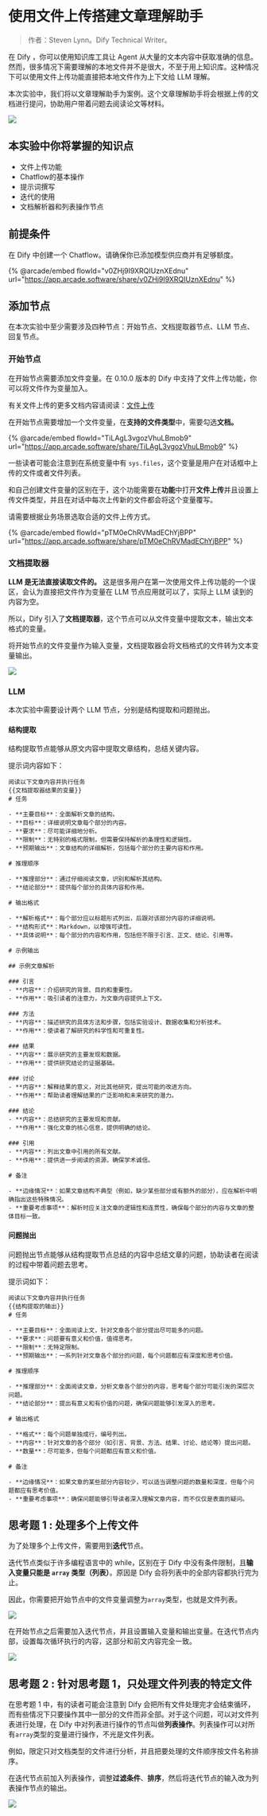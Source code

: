 # 使用文件上传搭建文章理解助手

> 作者：Steven Lynn。Dify Technical Writer。

在 Dify ，你可以使用知识库工具让 Agent 从大量的文本内容中获取准确的信息。然而，很多情况下需要理解的本地文件并不是很大，不至于用上知识库。这种情况下可以使用文件上传功能直接把本地文件作为上下文给 LLM 理解。

本次实验中，我们将以文章理解助手为案例。这个文章理解助手将会根据上传的文档进行提问，协助用户带着问题去阅读论文等材料。

![](https://assets-docs.dify.ai/dify-enterprise-mintlify/zh_CN/workshop/intermediate/4bdead58ba499a3fd7df130073533a80.png)

## 本实验中你将掌握的知识点

* 文件上传功能
* Chatflow的基本操作
* 提示词撰写
* 迭代的使用
* 文档解析器和列表操作节点

## 前提条件

在 Dify 中创建一个 Chatflow。请确保你已添加模型供应商并有足够额度。

{% @arcade/embed flowId="v0ZHj9I9XRQIUznXEdnu" url="https://app.arcade.software/share/v0ZHj9I9XRQIUznXEdnu" %}

## 添加节点

在本次实验中至少需要涉及四种节点：开始节点、文档提取器节点、LLM 节点、回复节点。

### 开始节点

在开始节点需要添加文件变量。在 0.10.0 版本的 Dify 中支持了文件上传功能，你可以将文件作为变量加入。

有关文件上传的更多文档内容请阅读：[文件上传](../../guides/workflow/file-upload.md)

在开始节点需要增加一个文件变量，在**支持的文件类型**中，需要勾选**文档。**

{% @arcade/embed flowId="TiLAgL3vgozVhuLBmob9" url="https://app.arcade.software/share/TiLAgL3vgozVhuLBmob9" %}

一些读者可能会注意到在系统变量中有 `sys.files`，这个变量是用户在对话框中上传的文件或者文件列表。

和自己创建文件变量的区别在于，这个功能需要在**功能**中打开**文件上传**并且设置上传文件类型，并且在对话中每次上传新的文件都会将这个变量覆写。

请需要根据业务场景选取合适的文件上传方式。

{% @arcade/embed flowId="pTM0eChRVMadEChYjBPP" url="https://app.arcade.software/share/pTM0eChRVMadEChYjBPP" %}



### 文档提取器

**LLM 是无法直接读取文件的。** 这是很多用户在第一次使用文件上传功能的一个误区，会认为直接把文件作为变量在 LLM 节点应用就可以了，实际上 LLM 读到的内容为空。

所以，Dify 引入了**文档提取器**，这个节点可以从文件变量中提取文本，输出文本格式的变量。

将开始节点的文件变量作为输入变量，文档提取器会将文档格式的文件转为文本变量输出。

![](https://assets-docs.dify.ai/dify-enterprise-mintlify/zh_CN/workshop/intermediate/cccd81ef0814ff6218e09c288a2423dd.png)

### LLM

本次实验中需要设计两个 LLM 节点，分别是结构提取和问题抛出。

#### 结构提取

结构提取节点能够从原文内容中提取文章结构，总结关键内容。

提示词内容如下：

```
阅读以下文章内容并执行任务
{{文档提取器结果的变量}}
# 任务

- **主要目标**：全面解析文章的结构。
- **目标**：详细说明文章每个部分的内容。
- **要求**：尽可能详细地分析。
- **限制**：无特别的格式限制，但需要保持解析的条理性和逻辑性。
- **预期输出**：文章结构的详细解析，包括每个部分的主要内容和作用。

# 推理顺序

- **推理部分**：通过仔细阅读文章，识别和解析其结构。
- **结论部分**：提供每个部分的具体内容和作用。

# 输出格式

- **解析格式**：每个部分应以标题形式列出，后跟对该部分内容的详细说明。
- **结构形式**：Markdown，以增强可读性。
- **具体说明**：每个部分的内容和作用，包括但不限于引言、正文、结论、引用等。

# 示例输出

## 示例文章解析

### 引言
- **内容**：介绍研究的背景、目的和重要性。
- **作用**：吸引读者的注意力，为文章内容提供上下文。

### 方法
- **内容**：描述研究的具体方法和步骤，包括实验设计、数据收集和分析技术。
- **作用**：使读者了解研究的科学性和可重复性。

### 结果
- **内容**：展示研究的主要发现和数据。
- **作用**：提供研究结论的证据基础。

### 讨论
- **内容**：解释结果的意义，对比其他研究，提出可能的改进方向。
- **作用**：帮助读者理解结果的广泛影响和未来研究的潜力。

### 结论
- **内容**：总结研究的主要发现和贡献。
- **作用**：强化文章的核心信息，提供明确的结论。

### 引用
- **内容**：列出文章中引用的所有文献。
- **作用**：提供进一步阅读的资源，确保学术诚信。

# 备注

- **边缘情况**：如果文章结构不典型（例如，缺少某些部分或有额外的部分），应在解析中明确指出这些特殊情况。
- **重要考虑事项**：解析时应关注文章的逻辑性和连贯性，确保每个部分的内容与文章的整体目标一致。
```

#### 问题抛出

问题抛出节点能够从结构提取节点总结的内容中总结文章的问题，协助读者在阅读的过程中带着问题去思考。

提示词如下：

```
阅读以下文章内容并执行任务
{{结构提取的输出}}
# 任务

- **主要目标**：全面阅读上文，针对文章各个部分提出尽可能多的问题。
- **要求**：问题要有意义和价值，值得思考。
- **限制**：无特定限制。
- **预期输出**：一系列针对文章各个部分的问题，每个问题都应有深度和思考价值。

# 推理顺序

- **推理部分**：全面阅读文章，分析文章各个部分的内容，思考每个部分可能引发的深层次问题。
- **结论部分**：提出有意义和有价值的问题，确保问题能够引发深入的思考。

# 输出格式

- **格式**：每个问题单独成行，编号列出。
- **内容**：针对文章的各个部分（如引言、背景、方法、结果、讨论、结论等）提出问题。
- **数量**：尽可能多，但每个问题都应有意义和价值。

# 备注

- **边缘情况**：如果文章的某些部分内容较少，可以适当调整问题的数量和深度，但每个问题都应有思考价值。
- **重要考虑事项**：确保问题能够引导读者深入理解文章内容，而不仅仅是表面的疑问。
```

## 思考题 1 : 处理多个上传文件

为了处理多个上传文件，需要用到**迭代**节点。

迭代节点类似于许多编程语言中的 while，区别在于 Dify 中没有条件限制，且**输入变量只能是 `array` 类型（列表）**。原因是 Dify 会将列表中的全部内容都执行完为止。

因此，你需要把开始节点中的文件变量调整为`array`类型，也就是文件列表。

![](https://assets-docs.dify.ai/dify-enterprise-mintlify/zh_CN/workshop/intermediate/bf8069bff56e6f36b718dc787d2c5cba.png)

在开始节点之后需要加入迭代节点，并且设置输入变量和输出变量。在迭代节点内部，设置每次循环执行的内容，这部分和前文内容完全一致。

![](https://assets-docs.dify.ai/dify-enterprise-mintlify/zh_CN/workshop/intermediate/93a3ea37ac863f037c6f2262081f1c5b.png)

## 思考题 2 : 针对思考题 1，只处理文件列表的特定文件

在思考题 1 中，有的读者可能会注意到 Dify 会把所有文件处理完才会结束循环，而有些情况下只要操作其中一部分的文件而非全部。对于这个问题，可以对文件列表进行处理，在 Dify 中对列表进行操作的节点叫做**列表操作**。列表操作可以对所有`array`类型的变量进行操作，不光是文件列表。

例如，限定只对文档类型的文件进行分析，并且把要处理的文件顺序按文件名称排序。

在迭代节点前加入列表操作，调整**过滤条件**、**排序**，然后将迭代节点的输入改为列表操作节点的输出。

![](https://assets-docs.dify.ai/dify-enterprise-mintlify/zh_CN/workshop/intermediate/9acd0bf90a2bc40d9214bba00d5e26c2.png)


